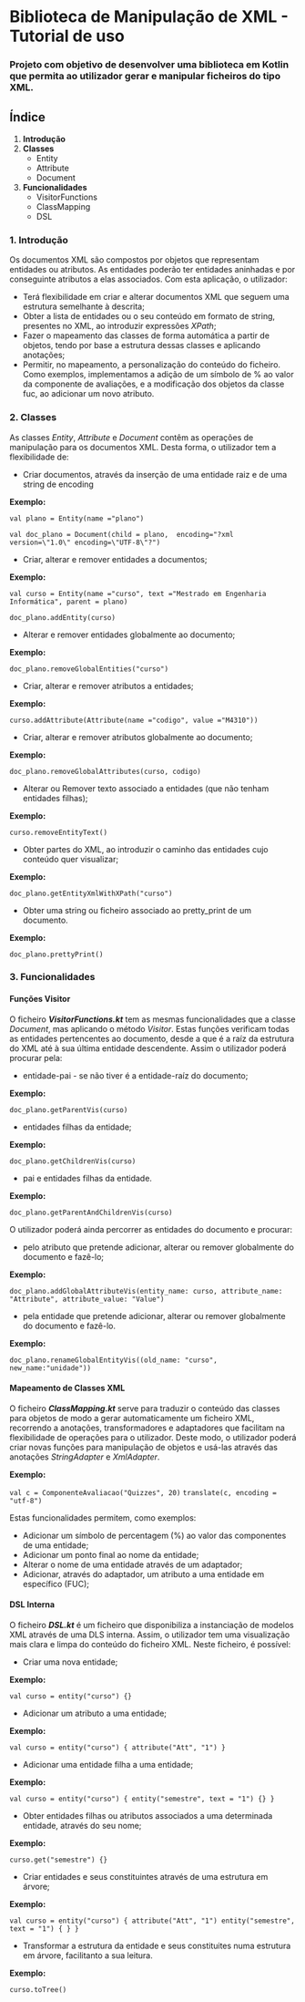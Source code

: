 # Biblioteca de Manipulação de XML - Tutorial de uso
### Projeto com objetivo de desenvolver uma biblioteca em Kotlin que permita ao utilizador gerar e manipular ficheiros do tipo XML.

## Índice

1. **Introdução**
2. **Classes**
    - Entity
    - Attribute
    - Document
3. **Funcionalidades**
    - VisitorFunctions
    - ClassMapping
    - DSL

### 1. Introdução

Os documentos XML são compostos por objetos que representam entidades ou atributos. As entidades poderão ter entidades aninhadas e por conseguinte atributos a elas associados.
Com esta aplicação, o utilizador:
- Terá flexibilidade em criar e alterar documentos XML que seguem uma estrutura semelhante à descrita;
- Obter a lista de entidades ou o seu conteúdo em formato de string, presentes no XML, ao introduzir expressões _XPath_;
- Fazer o mapeamento das classes de forma automática a partir de objetos, tendo por base a estrutura dessas classes e aplicando anotações;
- Permitir, no mapeamento, a personalização do conteúdo do ficheiro. Como exemplos, implementamos a adição de um símbolo de % ao valor da componente de avaliações, e a modificação dos objetos da classe fuc, ao adicionar um novo atributo.


### 2. Classes

As classes _Entity_, _Attribute_ e _Document_ contêm as operações de manipulação para os documentos XML.
Desta forma, o utilizador tem a flexibilidade de:
- Criar documentos, através da inserção de uma entidade raiz e de uma string de encoding

**Exemplo:**

`val plano = Entity(name ="plano")`

`val doc_plano = Document(child = plano,  encoding="?xml version=\"1.0\" encoding=\"UTF-8\"?")`

- Criar, alterar e remover entidades a documentos;

**Exemplo:**

`val curso = Entity(name ="curso", text ="Mestrado em Engenharia Informática", parent = plano)`

`doc_plano.addEntity(curso)`

- Alterar e remover entidades globalmente ao documento;

**Exemplo:**

`doc_plano.removeGlobalEntities("curso")`

- Criar, alterar e remover atributos a entidades;

**Exemplo:**

`curso.addAttribute(Attribute(name ="codigo", value ="M4310"))`

- Criar, alterar e remover atributos globalmente ao documento;

**Exemplo:**

`doc_plano.removeGlobalAttributes(curso, codigo)`

- Alterar ou Remover texto associado a entidades (que não tenham entidades filhas);

**Exemplo:**

`curso.removeEntityText()`

- Obter partes do XML, ao introduzir o caminho das entidades cujo conteúdo quer visualizar;

**Exemplo:**

`doc_plano.getEntityXmlWithXPath("curso")`

- Obter uma string ou ficheiro associado ao pretty_print de um documento.

**Exemplo:**

`doc_plano.prettyPrint()`

### 3. Funcionalidades

#### Funções Visitor
O ficheiro **_VisitorFunctions.kt_** tem as mesmas funcionalidades que a classe _Document_, mas aplicando o método _Visitor_. 
Estas funções verificam todas as entidades pertencentes ao documento, desde a que é a raíz da estrutura do XML até à sua última entidade descendente.
Assim o utilizador poderá procurar pela:

- entidade-pai - se não tiver é a entidade-raíz do documento;

**Exemplo:**

`doc_plano.getParentVis(curso)`

- entidades filhas da entidade; 

**Exemplo:**

`doc_plano.getChildrenVis(curso)`

- pai e entidades filhas da entidade.

**Exemplo:**

`doc_plano.getParentAndChildrenVis(curso)`

O utilizador poderá ainda percorrer as entidades do documento e procurar:
- pelo atributo que pretende adicionar, alterar ou remover globalmente do documento e fazê-lo;

**Exemplo:**

`doc_plano.addGlobalAttributeVis(entity_name: curso, attribute_name: "Attribute", attribute_value: "Value")`

- pela entidade que pretende adicionar, alterar ou remover globalmente do documento e fazê-lo.

**Exemplo:**

`doc_plano.renameGlobalEntityVis((old_name: "curso", new_name:"unidade"))`

#### Mapeamento de Classes XML
O ficheiro _**ClassMapping.kt**_ serve para traduzir o conteúdo das classes para objetos de modo a gerar automaticamente um ficheiro XML, recorrendo a 
anotações, transformadores e adaptadores que facilitam na flexibilidade de operações para o utilizador.
Deste modo, o utilizador poderá criar novas funções para manipulação de objetos e usá-las através das anotações _StringAdapter_ e _XmlAdapter_.

**Exemplo:**

`val c = ComponenteAvaliacao("Quizzes", 20)`
`translate(c, encoding = "utf-8")`

Estas funcionalidades permitem, como exemplos:
- Adicionar um símbolo de percentagem (%) ao valor das componentes de uma entidade;
- Adicionar um ponto final ao nome da entidade;
- Alterar o nome de uma entidade através de um adaptador;
- Adicionar, através do adaptador, um atributo a uma entidade em específico (FUC);


#### DSL Interna 
O ficheiro _**DSL.kt**_ é um ficheiro que disponibiliza a instanciação de modelos XML através de uma DLS interna. 
Assim, o utilizador tem uma visualização mais clara e limpa do conteúdo do ficheiro XML.
Neste ficheiro, é possível:
- Criar uma nova entidade;

**Exemplo:**

`val curso = entity("curso") {}`

- Adicionar um atributo a uma entidade;

**Exemplo:**

`val curso = entity("curso") { attribute("Att", "1") }`

- Adicionar uma entidade filha a uma entidade;

**Exemplo:**

`val curso = entity("curso") { entity("semestre", text = "1") {} }`

- Obter entidades filhas ou atributos associados a uma determinada entidade, através do seu nome;

**Exemplo:**

`curso.get("semestre") {}`

- Criar entidades e seus constituintes através de uma estrutura em árvore;

**Exemplo:**

`val curso = entity("curso") {
attribute("Att", "1")
entity("semestre", text = "1") { }
}`

- Transformar a estrutura da entidade e seus constituites numa estrutura em árvore, facilitanto a sua leitura.

**Exemplo:**

`curso.toTree()`
